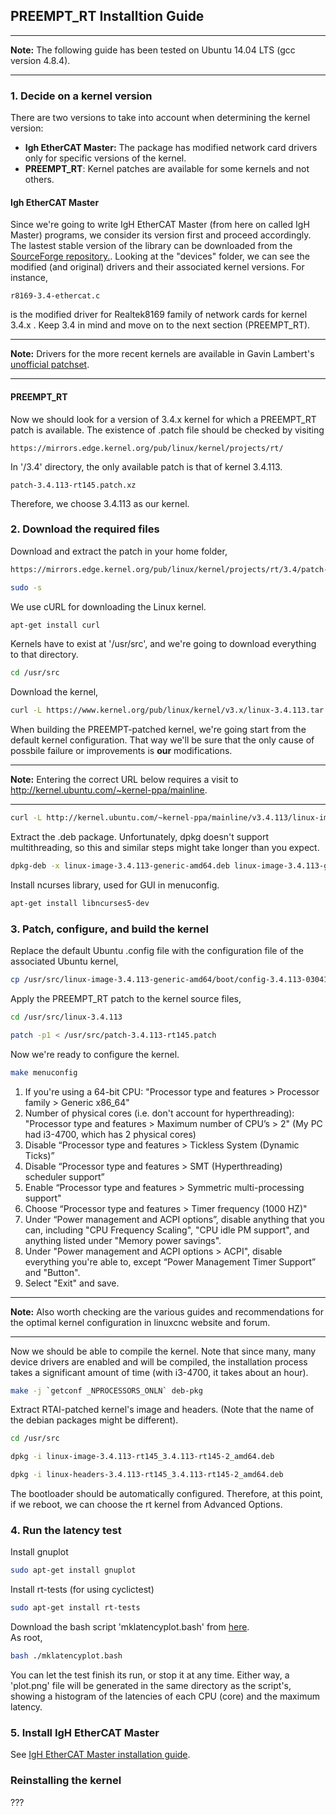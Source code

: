 
## PREEMPT_RT Installtion Guide
___
**Note:** The following guide has been tested on Ubuntu 14.04 LTS (gcc version 4.8.4).
___
### 1. Decide on a kernel version
There are two versions to take into account when determining the kernel version:  
* **Igh EtherCAT Master:** The package has modified network card drivers only for specific versions of the kernel. 
* **PREEMPT_RT**: Kernel patches are available for some kernels and not others.
#### Igh EtherCAT Master
Since we're going to write IgH EtherCAT Master (from here on called IgH Master) programs, we consider its version first and proceed accordingly. 
The lastest stable version of the library can be downloaded from the [SourceForge repository.](https://sourceforge.net/p/etherlabmaster/code/ci/stable-1.5/tree/). 
Looking at the "devices" folder, we can see the modified (and original) drivers and their associated kernel versions.
For instance,  
```
r8169-3.4-ethercat.c  
``` 
is the modified driver for Realtek8169 family of network cards for kernel 3.4.x . Keep 3.4 in mind and move on to the next section (PREEMPT_RT).  
___
**Note:** Drivers for the more recent kernels are available in Gavin Lambert's [unofficial patchset](https://sourceforge.net/u/uecasm/etherlab-patches/ci/default/tree/#readme).    
___
#### PREEMPT_RT
Now we should look for a version of 3.4.x kernel for which a PREEMPT_RT patch is available. The existence of .patch file should be checked by visiting   
```
https://mirrors.edge.kernel.org/pub/linux/kernel/projects/rt/
``` 
In '/3.4' directory, the only available patch is that of kernel 3.4.113.
```
patch-3.4.113-rt145.patch.xz   
```
Therefore, we choose 3.4.113 as our kernel.
### 2. Download the required files
Download and extract the patch in your home folder,
```bash
https://mirrors.edge.kernel.org/pub/linux/kernel/projects/rt/3.4/patch-3.4.113-rt145.patch.xz
```
```bash
sudo -s
```
We use cURL for downloading the Linux kernel.
```bash
apt-get install curl
```
Kernels have to exist at '/usr/src', and we're going to download everything to that directory.
```bash
cd /usr/src
```
Download the kernel,
```bash
curl -L https://www.kernel.org/pub/linux/kernel/v3.x/linux-3.4.113.tar.xz | tar xJ
```
When building the PREEMPT-patched kernel, we're going start from the default kernel configuration. That way we'll be sure that the only cause of possbile failure or improvements is **our** modifications.
___
**Note:** Entering the correct URL below requires a visit to http://kernel.ubuntu.com/~kernel-ppa/mainline.
___
```bash
curl -L http://kernel.ubuntu.com/~kernel-ppa/mainline/v3.4.113/linux-image-3.4.113-0304113-generic_3.4.113-0304113.201610261546_amd64.deb -o linux-image-3.4.113-generic-amd64.deb
```
Extract the .deb package. Unfortunately, dpkg doesn't support multithreading, so this and similar steps might take longer than you expect.
```bash
dpkg-deb -x linux-image-3.4.113-generic-amd64.deb linux-image-3.4.113-generic-amd64
```
Install ncurses library, used for GUI in menuconfig.
```bash
apt-get install libncurses5-dev
```
### 3. Patch, configure, and build the kernel
Replace the default Ubuntu .config file with the configuration file of the associated Ubuntu kernel,
```bash
cp /usr/src/linux-image-3.4.113-generic-amd64/boot/config-3.4.113-0304113-generic /usr/src/linux-3.4.113/.config
```
Apply the PREEMPT_RT patch to the kernel source files,
```bash
cd /usr/src/linux-3.4.113
```
```bash
patch -p1 < /usr/src/patch-3.4.113-rt145.patch
```
Now we're ready to configure the kernel.
```bash
make menuconfig
```
1. If you're using a 64-bit CPU: "Processor type and features > Processor family > Generic x86_64"
2. Number of physical cores (i.e. don't account for hyperthreading): "Processor type and features > Maximum number of CPU’s > 2" (My PC had i3-4700, which has 2 physical cores)
3. Disable “Processor type and features > Tickless System (Dynamic Ticks)”
4. Disable “Processor type and features > SMT (Hyperthreading) scheduler support”
5. Enable “Processor type and features > Symmetric multi-processing support"
6. Choose “Processor type and features > Timer frequency (1000 HZ)"
7. Under “Power management and ACPI options”, disable anything that you can, including "CPU Frequency Scaling", "CPU idle PM support", and anything listed under "Memory power savings".
8. Under "Power management and ACPI options > ACPI", disable everything you're able to, except “Power Management Timer Support” and "Button".  
9. Select "Exit" and save.  
___
**Note:** Also worth checking are the various guides and recommendations for the optimal kernel configuration in linuxcnc website and forum.
___
Now we should be able to compile the kernel. Note that since many, many device drivers are enabled and will be compiled, the installation process takes a significant amount of time (with i3-4700, it takes about an hour).
```bash
make -j `getconf _NPROCESSORS_ONLN` deb-pkg 
```
Extract RTAI-patched kernel's image and headers. (Note that the name of the debian packages might be different).  
```bash
cd /usr/src
```
```bash
dpkg -i linux-image-3.4.113-rt145_3.4.113-rt145-2_amd64.deb
```
```bash
dpkg -i linux-headers-3.4.113-rt145_3.4.113-rt145-2_amd64.deb
```
The bootloader should be automatically configured. Therefore, at this point, if we reboot, we can choose the rt kernel from Advanced Options.
### 4. Run the latency test
Install gnuplot
```bash
sudo apt-get install gnuplot
```
Install rt-tests (for using cyclictest)  
```bash
sudo apt-get install rt-tests
```
Download the bash script 'mklatencyplot.bash' from [here](http://www.osadl.org/Create-a-latency-plot-from-cyclictest-hi.bash-script-for-latency-plot.0.html).  
As root, 
```bash
bash ./mklatencyplot.bash
```
You can let the test finish its run, or stop it at any time. Either way, a 'plot.png' file will be generated in the same directory as the script's, showing a histogram of the latencies of each CPU (core) and the maximum latency. 
### 5. Install IgH EtherCAT Master
See [IgH EtherCAT Master installation guide](https://github.com/mohse-n/L7N_EtherLab/blob/master/Installation%20guides/IgH%20EtherCAT%20Master%20Installation%20Guide.md).
### Reinstalling the kernel 
???

